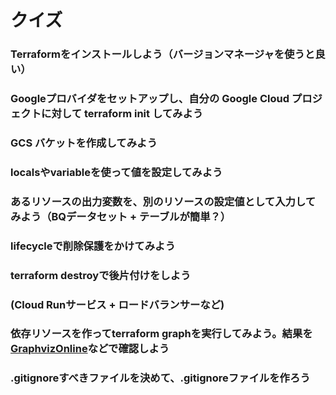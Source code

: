 # クイズ

### Terraformをインストールしよう（バージョンマネージャを使うと良い）

### Googleプロバイダをセットアップし、自分の Google Cloud プロジェクトに対して terraform init してみよう

### GCS バケットを作成してみよう

### localsやvariableを使って値を設定してみよう

### あるリソースの出力変数を、別のリソースの設定値として入力してみよう（BQデータセット + テーブルが簡単？）

### lifecycleで削除保護をかけてみよう

### terraform destroyで後片付けをしよう

### (Cloud Runサービス + ロードバランサーなど)

### 依存リソースを作ってterraform graphを実行してみよう。結果を[GraphvizOnline](https://dreampuf.github.io/GraphvizOnline/)などで確認しよう

### .gitignoreすべきファイルを決めて、.gitignoreファイルを作ろう
